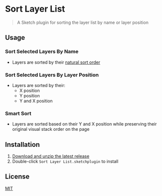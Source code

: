 # Sort Layer List

> A Sketch plugin for sorting the layer list by name or layer position

## Usage

### Sort Selected Layers By Name

- Layers are sorted by their [natural sort order](https://blog.codinghorror.com/sorting-for-humans-natural-sort-order/)

### Sort Selected Layers By Layer Position

- Layers are sorted by their:
  - X position
  - Y position
  - Y and X position

### Smart Sort

- Layers are sorted based on their Y and X position while preserving their original visual stack order on the page

## Installation

1. [Download and unzip the latest release](https://github.com/yuanqing/sketch-sort-layer-list/releases)
2. Double-click `Sort Layer List.sketchplugin` to install

## License

[MIT](LICENSE.md)
